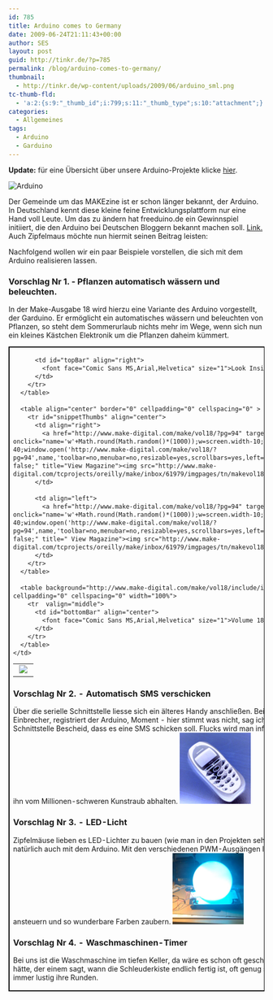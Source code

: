 ```yaml
---
id: 785
title: Arduino comes to Germany
date: 2009-06-24T21:11:43+00:00
author: SES
layout: post
guid: http://tinkr.de/?p=785
permalink: /blog/arduino-comes-to-germany/
thumbnail:
  - http://tinkr.de/wp-content/uploads/2009/06/arduino_sml.png
tc-thumb-fld:
  - 'a:2:{s:9:"_thumb_id";i:799;s:11:"_thumb_type";s:10:"attachment";}'
categories:
  - Allgemeines
tags:
  - Arduino
  - Garduino
---
```

**Update:** für eine Übersicht über unsere Arduino-Projekte klicke [hier](http://tinkr.de/blog/tag/arduino/).

<img loading="lazy" src="/assets/2009/06/ArduinoNG.jpg" alt="Arduino" title="[Quelle: www.arduino.cc]"    srcset="/assets/2009/06/ArduinoNG.jpg 606w, /assets/2009/06/ArduinoNG-300x226.jpg 300w" sizes="(max-width: 606px) 100vw, 606px" />

Der Gemeinde um das MAKEzine ist er schon länger bekannt, der Arduino. In Deutschland kennt diese kleine feine Entwicklungsplattform nur eine Hand voll Leute. Um das zu ändern hat freeduino.de ein Gewinnspiel initiiert, die den Arduino bei Deutschen Bloggern bekannt machen soll. [Link.](http://www.freeduino.de/de/blog/arduino-blogparade-und-gewinnspiel) Auch Zipfelmaus möchte nun hiermit seinen Beitrag leisten:

Nachfolgend wollen wir ein paar Beispiele vorstellen, die sich mit dem Arduino realisieren lassen.

### Vorschlag Nr 1. - Pflanzen automatisch wässern und beleuchten.

In der Make-Ausgabe 18 wird hierzu eine Variante des Arduino vorgestellt, der Garduino. Er ermöglicht ein automatisches wässern und beleuchten von Pflanzen, so steht dem Sommerurlaub nichts mehr im Wege, wenn sich nun ein kleines Kästchen Elektronik um die Pflanzen daheim kümmert.

<table style="margin: 10px 0pt;" border="1" bordercolor="#000000" cellpadding="0" cellspacing="0">
  <tr>
    <td>
      <table background="http://www.make-digital.com/make/vol18/include/icons/nav_bg.gif" border="0" cellpadding="0" cellspacing="0" width="100%">
        <tr  valign="middle">
          <td align="left">
            <a href="http://www.make-digital.com/make/vol18/" title="View Volume 18" target="_blank"><img style="margin-left: 5px; margin-right: 5px;" src="http://www.make-digital.com/make/vol18/include/icons/navbar_logo.gif" border="0"  /></a>
          </td>

          <td id="topBar" align="right">
            <font face="Comic Sans MS,Arial,Helvetica" size="1">Look Inside >>&nbsp;</font>
          </td>
        </tr>
      </table>

      <table align="center" border="0" cellpadding="0" cellspacing="0" >
        <tr id="snippetThumbs" align="center">
          <td align="right">
            <a href="http://www.make-digital.com/make/vol18/?pg=94" target="_blank" onclick="name='w'+Math.round(Math.random()*(1000));w=screen.width-10;h=screen.height-40;window.open('http://www.make-digital.com/make/vol18/?pg=94',name,'toolbar=no,menubar=no,resizable=yes,scrollbars=yes,left=0,top=0,width='+w+'height='+h);return false;" title="View Magazine"><img src="http://www.make-digital.com/tcprojects/oreilly/make/inbox/61979/imgpages/tn/makevol18_0094.gif" border="0" /></a>
          </td>

          <td align="left">
            <a href="http://www.make-digital.com/make/vol18/?pg=94" target="_blank" onclick="name='w'+Math.round(Math.random()*(1000));w=screen.width-10;h=screen.height-40;window.open('http://www.make-digital.com/make/vol18/?pg=94',name,'toolbar=no,menubar=no,resizable=yes,scrollbars=yes,left=0,top=0,width='+w+'height='+h);return false;" title=" View Magazine"><img src="http://www.make-digital.com/tcprojects/oreilly/make/inbox/61979/imgpages/tn/makevol18_0095.gif" border="0" /></a>
          </td>
        </tr>
      </table>

      <table background="http://www.make-digital.com/make/vol18/include/icons/nav_bg.gif" border="0" cellpadding="0" cellspacing="0" width="100%">
        <tr  valign="middle">
          <td id="bottomBar" align="center">
            <font face="Comic Sans MS,Arial,Helvetica" size="1">Volume 18</font>
          </td>
        </tr>
      </table>
    </td>
  </tr>
</table>

<h3 style="clear:both;">
  Vorschlag Nr 2. - Automatisch SMS verschicken
</h3>

Über die serielle Schnittstelle liesse sich ein älteres Handy anschließen. Bei verschiedenen Events, z.B. einem Einbrecher, registriert der Arduino, Moment - hier stimmt was nicht, sag ich mal lieber dem Handy über die serielle Schnittstelle Bescheid, dass es eine SMS schicken soll. Flucks wird man informiert und kann den Täter stellen und ihn vom Millionen-schweren Kunstraub abhalten.
<img loading="lazy" src="/assets/2009/06/zm_handy_sml.png" alt="SMSarduino" title="zm_handy_sml"    />

<h3 style="clear:both;">
  Vorschlag Nr 3. - LED-Licht
</h3>

Zipfelmäuse lieben es LED-Lichter zu bauen (wie man in den Projekten sehen kann (Bilder NAV-Leiste)). Das geht natürlich auch mit dem Arduino. Mit den verschiedenen PWM-Ausgängen ließen sich auch RGB-LEDs prima ansteuern und so wunderbare Farben zaubern.
<img loading="lazy" src="/assets/2009/06/zm_led_sml.png" alt="LEDarduino" title="LED"    />

<h3 style="clear:both;">
  Vorschlag Nr 4. - Waschmaschinen-Timer
</h3>

Bei uns ist die Waschmaschine im tiefen Keller, da wäre es schon oft geschickt, wenn man einen kleinen Timer hätte, der einem sagt, wann die Schleuderkiste endlich fertig ist, oft genug steht man davor und die dreht noch immer lustig ihre Runden.
